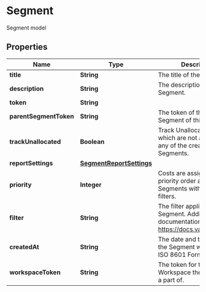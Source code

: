 

# Segment

Segment model

## Properties

| Name | Type | Description | Notes |
|------------ | ------------- | ------------- | -------------|
|**title** | **String** | The title of the Segment. |  [optional] |
|**description** | **String** | The description of the Segment. |  [optional] |
|**token** | **String** |  |  [optional] |
|**parentSegmentToken** | **String** | The token of the parent Segment of this Segment. |  [optional] |
|**trackUnallocated** | **Boolean** | Track Unallocated Costs which are not assigned to any of the created Segments. |  [optional] |
|**reportSettings** | [**SegmentReportSettings**](SegmentReportSettings.md) |  |  [optional] |
|**priority** | **Integer** | Costs are assigned in priority order across all Segments with assigned filters. |  [optional] |
|**filter** | **String** | The filter applied to the Segment. Additional documentation available at https://docs.vantage.sh/vql. |  [optional] |
|**createdAt** | **String** | The date and time, in UTC, the Segment was created. ISO 8601 Formatted. |  [optional] |
|**workspaceToken** | **String** | The token for the Workspace the Segment is a part of. |  [optional] |




